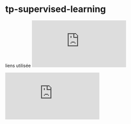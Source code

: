 # tp-supervised-learning



liens utilisée
![lien 1](https://scikit-learn.org/1.5/modules/generated/sklearn.compose.TransformedTargetRegressor.html)

![lien 2](https://scikit-learn.org/1.5/auto_examples/compose/plot_column_transformer_mixed_types.html)